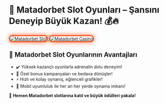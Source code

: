 <h1>🎰 Matadorbet Slot Oyunları – Şansını Deneyip Büyük Kazan! 💰🔥</h1>

<a href="https://heylink.me/bonusdunyasi/" title="Matadorbet Slot">
  <img src="https://i.ibb.co/YjtLwQ8/cats.jpg" alt="Matadorbet Slot" style="max-width: 100%; border: 3px solid #ff4500; border-radius: 15px; box-shadow: 0px 0px 15px rgba(255, 69, 0, 0.8);">
</a>

<a href="https://heylink.me/bonusdunyasi/" title="Matadorbet Casino">
  <img src="https://i.ibb.co/VHdrjnQ/df.jpg" alt="Matadorbet Casino" style="max-width: 100%; border: 3px solid #ff4500; border-radius: 15px; box-shadow: 0px 0px 15px rgba(255, 69, 0, 0.8);">
</a>

<h2>🚀 Matadorbet Slot Oyunlarının Avantajları</h2>
<ul>
  <li>✔️ Yüksek kazançlı oyunlarla adrenalin dolu deneyim!</li>
  <li>🎁 Özel bonus kampanyaları ve bedava dönüşler!</li>
  <li>⚡️ Hızlı ve kolay oynanış, eğlenceli grafikler!</li>
  <li>📱 Mobil uyumluluk ile her an her yerde oynama imkanı!</li>
</ul>

<p>💎 <strong>Hemen Matadorbet slotlarına katıl ve büyük ödülleri yakala!</strong></p>

<meta name="description" content="Matadorbet slot oyunları ile büyük kazanç fırsatlarını yakalayın! Yüksek RTP, özel bonuslar ve eğlenceli temalar sizi bekliyor. Şimdi oynamaya başlayın!">
